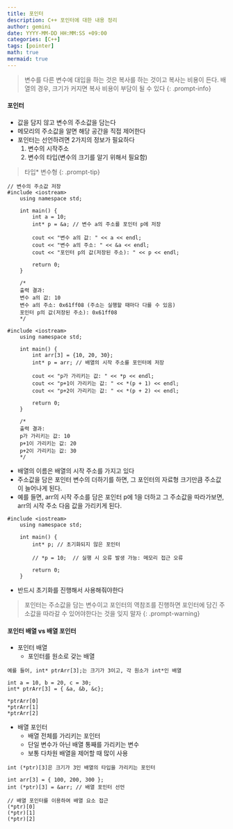 ```yaml
---
title: 포인터
description: C++ 포인터에 대한 내용 정리
author: gemini
date: YYYY-MM-DD HH:MM:SS +09:00
categories: [C++]
tags: [pointer]
math: true
mermaid: true
---
```


> 변수를 다른 변수에 대입을 하는 것은 복사를 하는 것이고 복사는 비용이 든다. 
> 배열의 경우, 크기가 커지면 복사 비용이 부담이 될 수 있다
{: .prompt-info}

#### 포인터
- 값을 담지 않고 변수의 주소값을 담는다
- 메모리의 주소값을 알면 해당 공간을 직접 제어한다
- 포인터는 선언하려면 2가지의 정보가 필요하다
    1. 변수의 시작주소
    2. 변수의 타입(변수의 크기를 알기 위해서 필요함)

> 타입*  변수형
{: .prompt-tip}

```
// 변수의 주소값 저장
#include <iostream>
    using namespace std;
    
    int main() {
        int a = 10;
        int* p = &a; // 변수 a의 주소를 포인터 p에 저장
    
        cout << "변수 a의 값: " << a << endl;
        cout << "변수 a의 주소: " << &a << endl;
        cout << "포인터 p의 값(저장된 주소): " << p << endl;
    
        return 0;
    }
    
    /*
    출력 결과:
    변수 a의 값: 10
    변수 a의 주소: 0x61ff08 (주소는 실행할 때마다 다를 수 있음)
    포인터 p의 값(저장된 주소): 0x61ff08
    */
```


```
#include <iostream>
    using namespace std;
    
    int main() {
        int arr[3] = {10, 20, 30};
        int* p = arr; // 배열의 시작 주소를 포인터에 저장
    
        cout << "p가 가리키는 값: " << *p << endl;
        cout << "p+1이 가리키는 값: " << *(p + 1) << endl;
        cout << "p+2이 가리키는 값: " << *(p + 2) << endl;
    
        return 0;
    }
    
    /*
    출력 결과:
    p가 가리키는 값: 10
    p+1이 가리키는 값: 20
    p+2이 가리키는 값: 30
    */
```

- 배열의 이름은 배열의 시작 주소를 가지고 있다
- 주소값을 담은 포인터 변수의 더하기를 하면, 그 포인터의 자료형 크기만큼 주소값이 늘어나게 된다.
- 예를 들면, arr의 시작 주소를 담은 포인터 p에 1을 더하고 그 주소값을 따라가보면, arr의 시작 주소 다음 값을 가리키게 된다.

```
#include <iostream>
    using namespace std;
    
    int main() {
        int* p; // 초기화되지 않은 포인터
    
        // *p = 10;  // 실행 시 오류 발생 가능: 메모리 접근 오류
    
        return 0;
    }
```

- 반드시 초기화를 진행해서 사용해줘야한다

> 포인터는 주소값을 담는 변수이고 포인터의 역참조를 진행하면 포인터에 담긴 주소값을 따라갈 수 있어야한다는 것을 잊지 말자
{: .prompt-warning}

#### 포인터 배열 vs 배열 포인터
- 포인터 배열
    - 포인터를 원소로 갖는 배열

```
예를 들어, int* ptrArr[3];는 크기가 3이고, 각 원소가 int*인 배열

int a = 10, b = 20, c = 30;
int* ptrArr[3] = { &a, &b, &c};

*ptrArr[0]
*ptrArr[1]
*ptrArr[2]
```

- 배열 포인터
    - 배열 전체를 가리키는 포인터
    - 단일 변수가 아닌 배열 통째를 가리키는 변수
    - 보통 다차원 배열을 제어할 때 많이 사용
    
```
int (*ptr)[3]은 크기가 3인 배열의 타입을 가리키는 포인터

int arr[3] = { 100, 200, 300 };
int (*ptr)[3] = &arr; // 배열 포인터 선언

// 배열 포인터를 이용하여 배열 요소 접근
(*ptr)[0]
(*ptr)[1]
(*ptr)[2]
```



